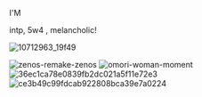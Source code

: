 I'M

intp, 5w4 , melancholic!

![10712963_19f49](https://github.com/skskskskhshhdjsiz/hell/assets/167429470/54df622b-7a5e-401d-8168-f6969979b7e8)

![zenos-remake-zenos](https://github.com/skskskskhshhdjsiz/hell/assets/167429470/60293305-e91c-4b5f-b3f6-b1f3ce3f7ef7)
![omori-woman-moment](https://github.com/skskskskhshhdjsiz/hell/assets/167429470/76dce3d5-dff3-4775-8cab-64dfb7f5fe48)
![36ec1ca78e0839fb2dc021a5f11e72e3](https://github.com/skskskskhshhdjsiz/hell/assets/167429470/35e76d6b-8640-4091-a98d-fc1b6421a209)
![ce3b49c99fdcab922808bca39e7a0224](https://github.com/skskskskhshhdjsiz/hell/assets/167429470/aa927eef-e112-4657-9a9b-3b959043b7a5)

